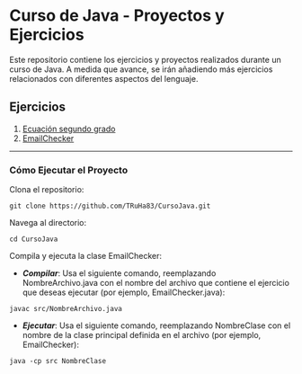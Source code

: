 # Curso de Java - Proyectos y Ejercicios

Este repositorio contiene los ejercicios y proyectos realizados durante un curso de Java.
A medida que avance, se irán añadiendo más ejercicios relacionados con diferentes aspectos del lenguaje.

## Ejercicios

1. [Ecuación segundo grado](Ecuacion.md)
2. [EmailChecker](EmailChecker.md)

---

### Cómo Ejecutar el Proyecto
Clona el repositorio:

`git clone https://github.com/TRuHa83/CursoJava.git`

Navega al directorio:

`cd CursoJava`

Compila y ejecuta la clase EmailChecker:

- ***Compilar***: Usa el siguiente comando, reemplazando NombreArchivo.java con el nombre del archivo que contiene el ejercicio que deseas ejecutar (por ejemplo, EmailChecker.java):

`javac src/NombreArchivo.java`

- ***Ejecutar***: Usa el siguiente comando, reemplazando NombreClase con el nombre de la clase principal definida en el archivo (por ejemplo, EmailChecker):

`java -cp src NombreClase`
